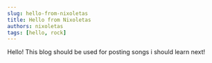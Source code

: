 ```yaml
---
slug: hello-from-nixoletas
title: Hello from Nixoletas
authors: nixoletas
tags: [hello, rock]
---
```


Hello! This blog should be used for posting songs i should learn next!